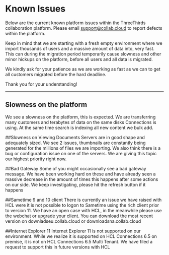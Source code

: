 # Known Issues

Below are the current known platform issues within the ThreeThirds collaboration platform. Please email [support@collab.cloud](mailto:support@collab.cloud) to report defects within the platform.

Keep in mind that we are starting with a fresh empty environment where we import thousands of users and a massive amount of data into, very fast. This can during the migration period temporarily cause slowness and other minor hickups on the platform, before all users and all data is migrated.

We kindly ask for your patience as we are working as fast as we can to get all customers migrated before the hard deadline.

Thank you for your understanding!

---

## Slowness on the platform
We see a slowness on the platform, this is expected. We are transferring many customers and terabytes of data on the same disks Connections is using. At the same time search is indexing all new content we bulk add.

##Slowness on Viewing Documents
Servers are in good shape and adequately sized. We see 2 issues, thumbnails are constantly being generated for the millions of files we are importing. We also think there is a bug or configuration issue on one of the servers. We are giving this topic our highest priority right now.

##Bad Gateway
Some of you might occasionally see a bad gateway message. We have been working hard on these and have already seen a massive decrease in the amount of times this happens after some actions on our side. We keep investigating, please hit the refresh button if it happens

##Sametime 9 and 10 client
There is currently an issue we have raised with HCL were it is not possible to logon to Sametime using the rich client prior to version 11. We have an open case with HCL, in the meanwhile please use the webchat or upgrade your client. You can download the most recent version on downladseu.collab.cloud or downloadsna.collab.cloud

##Internet Explorer 11
Internet Explorer 11 is not supported on our environment. While we realize it is supported on HCL Connections 6.5 on premise, it is not on HCL Connections 6.5 Multi Tenant. We have filed a request to support this in future versions with HCL

